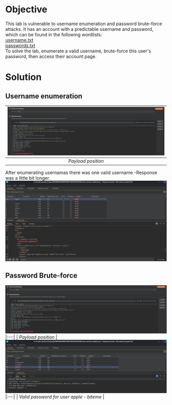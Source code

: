 # Objective
This lab is vulnerable to username enumeration and password brute-force attacks. It has an account with a predictable username and password, which can be found in the following wordlists: \
[username.txt](https://portswigger.net/web-security/authentication/auth-lab-usernames) \
[passwords.txt](https://portswigger.net/web-security/authentication/auth-lab-passwords) \
To solve the lab, enumerate a valid username, brute-force this user's password, then access their account page.
# Solution
## Username enumeration
|![](Images/image.png)|
|:--:| 
| *Payload position* |
After enumerating usernamas there was one valid username -Response was a little bit longer. \
![Valid username - apple](Images/image1.png)
## Password Brute-force
![](Images/image2.png)
|:--:| 
| *Payload position* |
![](Images/image3.png)
|:--:| 
| *Valid password for user apple - biteme* |
